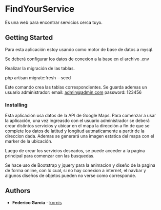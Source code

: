# FindYourService

Es una web para encontrar servicios cerca tuyo.

## Getting Started

Para esta aplicación estoy usando como motor de base de datos a mysql.

Se deberá configurar los datos de conexion a la base en el archivo .env

Realizar la migración de las tablas.

php artisan migrate:fresh --seed

Este comando crea las tablas correspondientes.
Se guarda ademas un usuario administrador:
email: admin@admin.com
password: 123456




### Installing

Esta aplicación usa datos de la API de Google Maps.
Para comenzar a usar la aplicación, una vez ingreasdo con el usuario administrador se deberá crear distintos servicios y ubicar en el mapa la dirección a fin de que se complete los datos de latitud y longitud autmaticamente a partir de la direccion dada.
Ademas se generará una imagen estatica del mapa con el marker de la ubicación.

Luego de crear los servicios deseados, se puede acceder a la pagina principal para comenzar con las busquedas.

Se hace uso de Bootstrap y jquery para la animacion y diseño de la pagina de forma online, con lo cual, si no hay conexion a internet, el navbar y algunos diseños de objetos pueden no verse como corresponde.




## Authors

* **Federico Garcia**  - [kornis](https://github.com/kornis)



